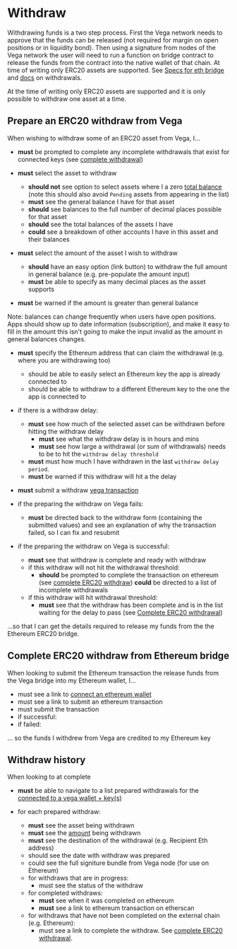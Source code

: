 # Withdraw
Withdrawing funds is a two step process. First the Vega network needs to approve that the funds can be released (not required for margin on open positions or in liquidity bond). Then using a signature from nodes of the Vega network the user will need to run a function on bridge contract to release the funds from the contract into the native wallet of that chain. At time of writing only ERC20 assets are supported.
See [Specs for eth bridge](../protocol/0031-ETHB-ethereum_bridge_spec.md) and [docs](https://docs.vega.xyz/docs/mainnet/concepts/vega-protocol#withdrawals) on withdrawals.

At the time of writing only ERC20 assets are supported and it is only possible to withdraw one asset at a time.

## Prepare an ERC20 withdraw from Vega

When wishing to withdraw some of an ERC20 asset from Vega, I...

- **must** be prompted to complete any incomplete withdrawals that exist for connected keys (see [complete withdrawal](#complete-erc20-withdraw-on-ethereum))

- **must** select the asset to withdraw
  - **should not** see option to select assets where I a zero [total balance](7001-DATA-data_display.md) (note this should also avoid `Pending` assets from appearing in the list)
  - **must** see the general balance I have for that asset
  - **should** see balances to the full number of decimal places possible for that asset
  - **should** see the total balances of the assets I have
  - **could** see a breakdown of other accounts I have in this asset and their balances

- **must** select the amount of the asset I wish to withdraw
  - **should** have an easy option (link button) to withdraw the full amount in general balance (e.g. pre-populate the amount input)
  - **must** be able to specify as many decimal places as the asset supports
- **must** be warned if the amount is greater than general balance

Note: balances can change frequently when users have open positions. Apps should show up to date information (subscription), and make it easy to fill in the amount this isn't going to make the input invalid as the amount in general balances changes.

- **must** specify the Ethereum address that can claim the withdrawal (e.g. where you are withdrawing too)
  - should be able to easily select an Ethereum key the app is already connected to
  - should be able to withdraw to a different Ethereum key to the one the app is connected to

- if there is a withdraw delay:
  - **must** see how much of the selected asset can be withdrawn before hitting the withdraw delay 
    - **must** see what the withdraw delay is in hours and mins
    - **must** see how large a withdrawal (or sum of withdrawals) needs to be to hit the `withdraw delay threshold`
  - **must** must how much I have withdrawn in the last `withdraw delay period`.
  - **must** be warned if this withdraw will hit a the delay

- **must** submit a withdraw [vega transaction](0003-WTXN-submit_vega_transaction.md)
- if the preparing the withdraw on Vega fails:
  - **must** be directed back to the withdraw form (containing the submitted values) and see an explanation of why the transaction failed, so I can fix and resubmit

- if the preparing the withdraw on Vega is successful:
  -  **must** see that withdraw is complete and ready with withdraw
  - if this withdraw will not hit the withdrawal threshold:
    - **should** be prompted to complete the transaction on ethereum (see [complete ERC20 withdraw](#complete-erc20-withdraw-from-ethereum-bridge))
    **could** be directed to a list of incomplete withdrawals
  - if this withdraw will hit withdrawal threshold: 
    - **must** see that the withdraw has been complete and is in the list waiting for the delay to pass (see [Complete ERC20 withdrawal](#complete-erc20-withdraw-from-ethereum-bridge))

...so that I can get the details required to release my funds from the the Ethereum ERC20 bridge.

## Complete ERC20 withdraw from Ethereum bridge

When looking to submit the Ethereum transaction the release funds from the Vega bridge into my Ethereum wallet, I...


- must see a link to [connect an ethereum wallet]()
- must see a link to submit an ethereum transaction
- must submit the transaction
- if successful:
- if failed:

... so the funds I withdrew from Vega are credited to my Ethereum key

## Withdraw history

When looking to at complete

- **must** be able to navigate to a list prepared withdrawals for the [connected to a vega wallet + key(s)](0002-WCON-connect_vega_wallet.md)

- for each prepared withdraw:
  - **must** see the asset being withdrawn
  - **must** see the [amount](7001-DATA-data_display.md#asset-balances) being withdrawn
  - **must** see the destination of the withdrawal (e.g. Recipient Eth address)
  - should see the date with withdraw was prepared
  - could see the full signiture bundle from Vega node (for use on Ethereum)
  - for withdraws that are in progress:
    - must see the status of the withdraw
  - for completed withdraws:
    - **must** see when it was completed on ethereum
    - **must** see a link to ethereum transaction on etherscan
  - for withdraws that have not been completed on the external chain (e.g. Ethereum):
    - must see a link to complete the withdraw. See [complete ERC20 withdrawal](#complete-erc20-withdraw-from-ethereum-bridge).